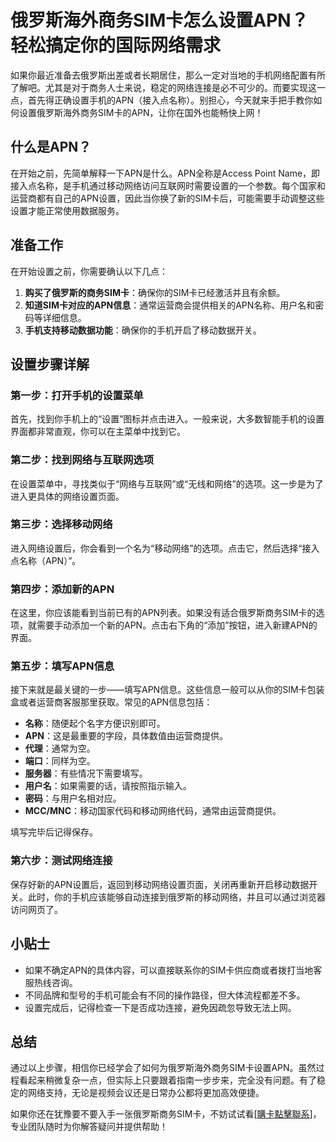 # 俄罗斯海外商务SIM卡怎么设置APN？轻松搞定你的国际网络需求

如果你最近准备去俄罗斯出差或者长期居住，那么一定对当地的手机网络配置有所了解吧。尤其是对于商务人士来说，稳定的网络连接是必不可少的。而要实现这一点，首先得正确设置手机的APN（接入点名称）。别担心，今天就来手把手教你如何设置俄罗斯海外商务SIM卡的APN，让你在国外也能畅快上网！

## 什么是APN？

在开始之前，先简单解释一下APN是什么。APN全称是Access Point Name，即接入点名称，是手机通过移动网络访问互联网时需要设置的一个参数。每个国家和运营商都有自己的APN设置，因此当你换了新的SIM卡后，可能需要手动调整这些设置才能正常使用数据服务。

## 准备工作

在开始设置之前，你需要确认以下几点：
1. **购买了俄罗斯的商务SIM卡**：确保你的SIM卡已经激活并且有余额。
2. **知道SIM卡对应的APN信息**：通常运营商会提供相关的APN名称、用户名和密码等详细信息。
3. **手机支持移动数据功能**：确保你的手机开启了移动数据开关。

## 设置步骤详解

### 第一步：打开手机的设置菜单
首先，找到你手机上的“设置”图标并点击进入。一般来说，大多数智能手机的设置界面都非常直观，你可以在主菜单中找到它。

### 第二步：找到网络与互联网选项
在设置菜单中，寻找类似于“网络与互联网”或“无线和网络”的选项。这一步是为了进入更具体的网络设置页面。

### 第三步：选择移动网络
进入网络设置后，你会看到一个名为“移动网络”的选项。点击它，然后选择“接入点名称（APN）”。

### 第四步：添加新的APN
在这里，你应该能看到当前已有的APN列表。如果没有适合俄罗斯商务SIM卡的选项，就需要手动添加一个新的APN。点击右下角的“添加”按钮，进入新建APN的界面。

### 第五步：填写APN信息
接下来就是最关键的一步——填写APN信息。这些信息一般可以从你的SIM卡包装盒或者运营商客服那里获取。常见的APN信息包括：
- **名称**：随便起个名字方便识别即可。
- **APN**：这是最重要的字段，具体数值由运营商提供。
- **代理**：通常为空。
- **端口**：同样为空。
- **服务器**：有些情况下需要填写。
- **用户名**：如果需要的话，请按照指示输入。
- **密码**：与用户名相对应。
- **MCC/MNC**：移动国家代码和移动网络代码，通常由运营商提供。

填写完毕后记得保存。

### 第六步：测试网络连接
保存好新的APN设置后，返回到移动网络设置页面，关闭再重新开启移动数据开关。此时，你的手机应该能够自动连接到俄罗斯的移动网络，并且可以通过浏览器访问网页了。

## 小贴士

- 如果不确定APN的具体内容，可以直接联系你的SIM卡供应商或者拨打当地客服热线咨询。
- 不同品牌和型号的手机可能会有不同的操作路径，但大体流程都差不多。
- 设置完成后，记得检查一下是否成功连接，避免因疏忽导致无法上网。

## 总结

通过以上步骤，相信你已经学会了如何为俄罗斯海外商务SIM卡设置APN。虽然过程看起来稍微复杂一点，但实际上只要跟着指南一步步来，完全没有问题。有了稳定的网络支持，无论是视频会议还是日常办公都将更加高效便捷。

如果你还在犹豫要不要入手一张俄罗斯商务SIM卡，不妨试试看[[購卡點擊聯系](https://t.me/s/esim1088)]，专业团队随时为你解答疑问并提供帮助！
